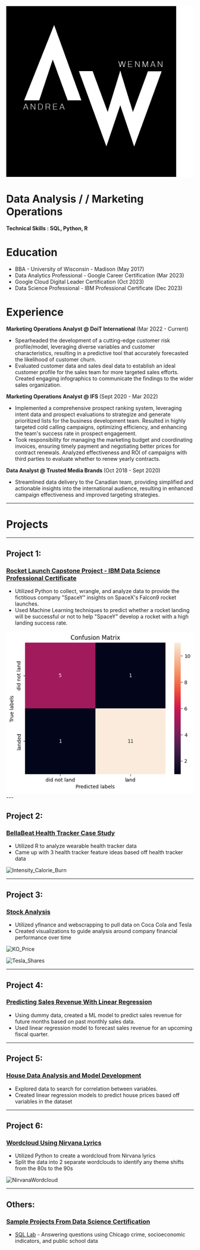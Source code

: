 <div style="text-align: center;">
  <img src="/images/AndreaWLogo.png">
</div>


# Data Analysis / / Marketing Operations

<b> Technical Skills : SQL, Python, R </b>

# Education 
* BBA - University of Wisconsin - Madison (May 2017)
* Data Analytics Professional - Google Career Certification (Mar 2023)
* Google Cloud Digital Leader Certification (Oct 2023)
* Data Science Professional - IBM Professional Certificate (Dec 2023)

# Experience
<b> Marketing Operations Analyst @ DoiT International </b> (Mar 2022 - Current)
*  Spearheaded the development of a cutting-edge customer risk profile/model, leveraging diverse variables and
customer characteristics, resulting in a predictive tool that accurately forecasted the likelihood of customer churn.
* Evaluated customer data and sales deal data to establish an ideal customer profile for the sales team for more targeted sales efforts. Created engaging infographics to communicate the findings to the wider sales organization.

<b> Marketing Operations Analyst @ IFS </b> (Sept 2020 - Mar 2022)
* Implemented a comprehensive prospect ranking system, leveraging intent data and prospect evaluations to strategize
and generate prioritized lists for the business development team. Resulted in highly targeted cold calling campaigns,
optimizing efficiency, and enhancing the team's success rate in prospect engagement.
* Took responsibility for managing the marketing budget and coordinating invoices, ensuring timely payment and negotiating better prices for contract renewals. Analyzed effectiveness and ROI of campaigns with third parties to evaluate whether to renew yearly contracts.

<b> Data Analyst @ Trusted Media Brands </b> (Oct 2018 - Sept 2020)
* Streamlined data delivery to the Canadian team, providing simplified and actionable insights into the international audience, resulting in enhanced campaign effectiveness and improved targeting strategies.

----



# Projects

---

## Project 1: 
### [Rocket Launch Capstone Project - IBM Data Science Professional Certificate](https://github.com/AndCWen/Data_Science_Capstone)
- Utilized Python to collect, wrangle, and analyze data to provide the fictitious company "SpaceY" insights on SpaceX's Falcon9 rocket launches.
- Used Machine Learning techniques to predict whether a rocket landing will be successful or not to help "SpaceY" develop a rocket with a high landing success rate.

<img src="/images/Matrix.png" alt="Decision Matrix" width="600">
---

## Project 2: 
### [BellaBeat Health Tracker Case Study](https://github.com/AndCWen/BellaBeat-Case-Study)
- Utilized R to analyze wearable health tracker data
- Came up with 3 health tracker feature ideas based off health tracker data

![Intensity_Calorie_Burn](https://github.com/AndCWen/Andrea_Portfolio/assets/132102517/8709dd67-8d12-475a-8f75-cdcf91645f1a)

---

## Project 3: 
### [Stock Analysis](https://github.com/AndCWen/Stock_Data)
- Utilized yfinance and webscrapping to pull data on Coca Cola and Tesla 
- Created visualizations to guide analysis around company financial performance over time

![KO_Price](https://github.com/AndCWen/Andrea_Portfolio/assets/132102517/dd0105b9-6a94-4d08-88cd-852778c4473d)

![Tesla_Shares](https://github.com/AndCWen/Andrea_Portfolio/assets/132102517/0f67d71f-7f96-42ed-aa3a-e7e9606c6716)

---

## Project 4: 
### [Predicting Sales Revenue With Linear Regression](https://github.com/AndCWen/Sales_Revenue_Prediction_With_ML)
- Using dummy data, created a ML model to predict sales revenue for future months based on past monthly sales data.
- Used linear regression model to forecast sales revenue for an upcoming fiscal quarter.

---

## Project 5: 
### [House Data Analysis and Model Development](https://github.com/AndCWen/House-Data-Analysis)
- Explored data to search for correlation between variables.
- Created linear regression models to predict house prices based off variables in the dataset
  
---

## Project 6: 
### [Wordcloud Using Nirvana Lyrics](https://github.com/AndCWen/WordCloud/blob/main/Nirvana_WordCloud.ipynb)
- Utilized Python to create a wordcloud from Nirvana lyrics
- Split the data into 2 separate wordclouds to identify any theme shifts from the 80s to the 90s

![NirvanaWordcloud](https://github.com/AndCWen/Andrea_Portfolio/assets/132102517/a702725a-9b4b-4a3f-a532-fafd8a106e63)

---

## Others: 
### [Sample Projects From Data Science Certification](https://github.com/AndCWen/Certification_Projects)
- [SQL Lab](https://github.com/AndCWen/Certification_Projects/blob/main/SQL_Lab.ipynb) - Answering questions using Chicago crime, socioeconomic indicators, and public school data



